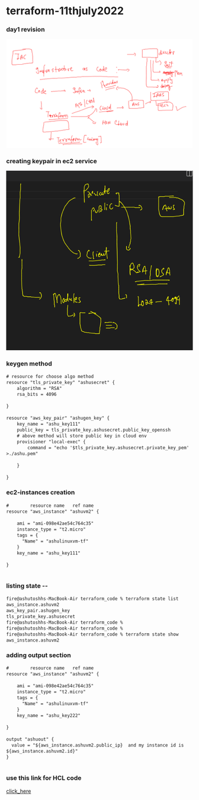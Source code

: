 # terraform-11thjuly2022

### day1 revision 

<img src="rev.png">


### creating keypair in ec2 service 

<img src="key.png">

### keygen method 

```
# resource for choose algo method 
resource "tls_private_key" "ashusecret" {
    algorithm = "RSA"
    rsa_bits = 4096 
  
}

resource "aws_key_pair" "ashugen_key" {
    key_name = "ashu_key111"
    public_key = tls_private_key.ashusecret.public_key_openssh
    # above method will store public key in cloud env 
    provisioner "local-exec" {
        command = "echo '$tls_private_key.ashusecret.private_key_pem' >./ashu.pem"
      
    }
  
}

```

### ec2-instances creation 

```
#        resource name   ref name 
resource "aws_instance" "ashuvm2" {

    ami = "ami-098e42ae54c764c35"
    instance_type = "t2.micro"
    tags = {
      "Name" = "ashulinuxvm-tf"
    }
    key_name = "ashu_key111"
  
}


```

### listing state --

```
fire@ashutoshhs-MacBook-Air terraform_code % terraform state list                      
aws_instance.ashuvm2
aws_key_pair.ashugen_key
tls_private_key.ashusecret
fire@ashutoshhs-MacBook-Air terraform_code % 
fire@ashutoshhs-MacBook-Air terraform_code % 
fire@ashutoshhs-MacBook-Air terraform_code % terraform state show aws_instance.ashuvm2 
```

### adding output section 

```
#        resource name   ref name 
resource "aws_instance" "ashuvm2" {

    ami = "ami-098e42ae54c764c35"
    instance_type = "t2.micro"
    tags = {
      "Name" = "ashulinuxvm-tf"
    }
    key_name = "ashu_key222"
  
}

output "ashuout" {
  value = "${aws_instance.ashuvm2.public_ip}  and my instance id is ${aws_instance.ashuvm2.id}"
}


```




### use this link for HCL code

[click_here](https://codeshare.io/JbNLKZ)




